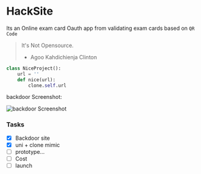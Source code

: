 # HackSite

Its an Online exam card Oauth app from validating exam cards based on ``QR Code``


> It's Not Opensource.
> - Agoo Kahdichienja Clinton



```python
class NiceProject():
    url = ''
    def nice(url):
        clone.self.url
```


backdoor Screenshot:

![backdoor Screenshot](hacksite/examcard/static/img/git.jpg)

### Tasks

- [x] Backdoor site
- [x] uni + clone mimic
- [ ] prototype...
- [ ] Cost
- [ ] launch